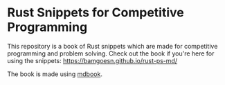 # Rust Snippets for Competitive Programming

This repository is a book of Rust snippets which are made for competitive programming and problem solving. Check out the book if you're here for using the snippets: <https://bamgoesn.github.io/rust-ps-md/>

The book is made using [mdbook](https://rust-lang.github.io/mdBook/).
